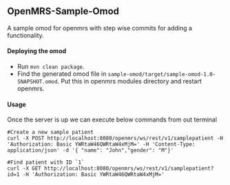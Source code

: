 ## OpenMRS-Sample-Omod
A sample omod for openmrs with step wise commits for adding a functionality.

#### Deploying the omod
- Run `mvn clean package`.
- Find the generated omod file in `sample-omod/target/sample-omod-1.0-SNAPSHOT.omod`. Put this in openmrs modules directory and restart openmrs.

#### Usage
Once the server is up we can execute below commands from out terminal

```
#Create a new sample patient
curl -X POST http://localhost:8080/openmrs/ws/rest/v1/samplepatient -H 'Authorization: Basic YWRtaW46QWRtaW4xMjM=' -H 'Content-Type: application/json' -d '{ "name": "John","gender": "M"}'

#Find patient with ID `1`
curl -X GET http://localhost:8080/openmrs/ws/rest/v1/samplepatient?id=1 -H 'Authorization: Basic YWRtaW46QWRtaW4xMjM='
```

